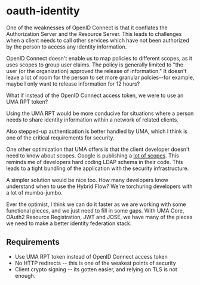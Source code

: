 # oauth-identity

One of the weaknesses of OpenID Connect is that it conflates the Authorization Server and the Resource Server. 
This leads to challenges when a client needs to call other services which have not been authorized 
by the person to access any identity information. 

OpenID Connect doesn't enable us to map policies to different scopes, as it uses scopes to group user claims. 
The policy is generally limited to "the user (or the organization) approved the release of information."
It doesn't leave a lot of room for the person to set more granular polcies--for example, maybe I only want 
to release information for 12 hours? 

What if instead of the OpenID Connect access token, we were to  use an UMA RPT token? 

Using the UMA RPT would be more conducive for situations where a person needs to share identity information 
within a network of  related clients. 

Also stepped-up authentication is better handled by  UMA, which I think is one of the critical requirements 
for security.  

One other optimization that UMA offers is that the client developer doesn't need to know about scopes. 
Google is publishing a [lot of scopes](http://gluu.co/google-scopes). This reminds me of developers hard 
coding LDAP schema in their code. This leads to a tight bundling of the application with the security 
infrastructure.

A simpler solution would be nice too. How many developers know understand when to use the Hybrid Flow? 
We're torchuring developers with a lot of mumbo-jumbo.

Ever the optimist, I think we can do it faster as we are working with some functional pieces, and we just 
need to fill in some gaps. With UMA Core, OAuth2 Resource Registration, JWT and JOSE, we have many 
of the pieces we need to make a better identity federation stack.

## Requirements

 - Use UMA RPT token instead of OpenID Connect access token
 - No HTTP redirects -- this is one of the weakest points of security
 - Client crypto signing -- its gotten easier, and relying on TLS is not enough.
 
